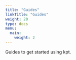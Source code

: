 ```yaml
---
title: "Guides"
linkTitle: "Guides"
weight: 20
type: docs
menu:
  main:
    weight: 2
---
```


Guides to get started using kpt.
